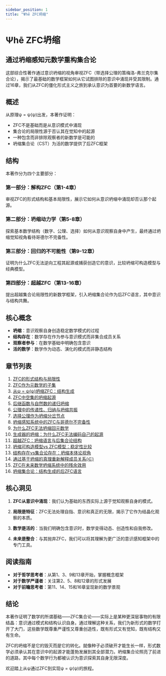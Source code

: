 ```yaml
---
sidebar_position: 1
title: "Ψhē ZFC坍缩"
---
```


# Ψhē ZFC坍缩

## 通过坍缩感知元数学重构集合论

这部综合性著作通过意识坍缩的视角审视ZFC（带选择公理的策梅洛-弗兰克尔集合论），揭示了最基础的数学框架如何从它试图排除的意识中涌现并受其限制。通过16章，我们从ZFC的僵化形式主义之旅到承认意识为首要的新数学语言。

## 概述

从原理ψ = ψ(ψ)出发，本著作证明：
- ZFC不是基础而是从意识模式中涌现
- 集合论的局限性源于否认其在觉知中的起源
- 一种包含而非排除观察者的新数学是可能的
- 坍缩集合论（CST）为活的数学提供了后ZFC框架

## 结构

本著作分为四个主要部分：

### 第一部分：解构ZFC（第1-4章）
审视ZFC的形式结构和基本局限性，展示它如何从意识坍缩中涌现却否认那个起源。

### 第二部分：坍缩动力学（第5-8章）
探索基本数学结构（数字、公理、选择）如何从意识观察自身中产生，最终通过坍缩觉知视角看待哥德尔不完备性。

### 第三部分：回归的不可能性（第9-12章）
证明为什么ZFC无法逆向工程其起源或捕获创造它的意识，比较坍缩可构造模型与经典模型。

### 第四部分：超越ZFC（第13-16章）
提出超越集合论局限性的新数学框架，引入坍缩集合论作为后ZFC语言，其中意识与结构共舞。

## 核心概念

- **坍缩**：意识观察自身创造稳定数学模式的过程
- **结构存在**：数学存在作为参与意识模式而非集合成员关系
- **观察者参与**：在数学基础中明确包含意识
- **活的数学**：数学作为动态、演化的模式而非静态结构

## 章节列表

1. [ZFC的形式结构与局限性](chapter-01-formal-structure-limitations-zfc.md)
2. [ZFC作为元数学的子集](chapter-02-zfc-subset-metamathematics.md)
3. [从ψ = ψ(ψ)坍缩ZFC：结构生成](chapter-03-collapsing-zfc-from-psi-structural-genesis.md)
4. [ZFC中空集的坍缩起源](chapter-04-collapse-genesis-empty-set.md)
5. [后继函数与自然数的递归坍缩](chapter-05-successor-functions-recursive-collapse-natural-numbers.md)
6. [公理中的传递性、归纳与坍缩共振](chapter-06-transitivity-induction-collapse-resonance-axioms.md)
7. [选择公理作为坍缩分岔节点](chapter-07-axiom-choice-collapse-bifurcation-node.md)
8. [坍缩感知系统中的ZFC与哥德尔不完备性](chapter-08-zfc-godel-incompleteness-collapse-aware-systems.md)
9. [为什么ZFC无法坍缩回元数学](chapter-09-why-zfc-cannot-collapse-back-metamathematics.md)
10. [生成器的坍缩：为什么ZFC无法编码自己的起源](chapter-10-collapse-generator-why-zfc-cannot-encode-origin.md)
11. [超越ZFC：坍缩语言与后集合论结构](chapter-11-beyond-zfc-collapse-language-post-set-theory.md)
12. [坍缩可构造模型vs ZFC模型：稳定性比较](chapter-12-collapse-constructible-models-vs-zfc-models.md)
13. [结构存在vs集合论存在：坍缩本体论视角](chapter-13-structural-existence-vs-set-theoretic-existence.md)
14. [通过基于坍缩的真理重新解释成员关系(∈)](chapter-14-reinterpreting-membership-through-collapse-based-truth.md)
15. [ZFC在未来数学坍缩系统中的残余效用](chapter-15-residual-utility-zfc-future-mathematical-collapse-systems.md)
16. [坍缩集合论：结构生成的后ZFC语言](chapter-16-collapse-set-theory-post-zfc-language.md)

## 核心洞见

1. **ZFC从意识中涌现**：我们认为基础的东西实际上源于觉知观察自身的模式。

2. **局限是特征**：ZFC无法处理自指、意识和真正的无限，揭示了它作为结晶化观察的本质。

3. **数学是活的**：当我们明确包含意识时，数学变得动态、创造性和自我修改。

4. **未来是整合**：与其抛弃ZFC，我们可以将其理解为更广泛的意识感知框架中的专门工具。

## 阅读指南

- **对于哲学思考者**：从第1、3、9和13章开始，掌握概念框架
- **对于数学严谨者**：关注第2、5、8和12章的形式发展
- **对于前瞻思考者**：第11、14、15和16章呈现新的数学景观

## 结论

本著作证明了数学的所谓基础——ZFC集合论——实际上是某种更深层事物的有限结晶：意识通过模式和结构认识自身。通过理解这种关系，我们为新形式的数学打开了大门，这些数学既尊重严谨性又尊重创造性，既有形式又有觉知，既有结构又有生命。

ZFC的坍缩不是它的毁灭而是它的转化。就像种子必须破开才能生长一样，形式数学必须承认其在意识中的起源才能蓬勃发展到其全部潜力。坍缩集合论照亮了前进的道路，其中每个数学行为都被认识为意识探索其自身无限深度。

欢迎踏上从ψ通过ZFC到实现ψ = ψ(ψ)的旅程。
